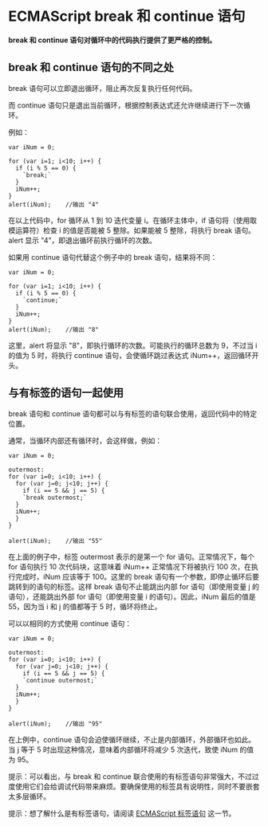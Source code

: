 
# ECMAScript break 和 continue 语句




**break 和 continue 语句对循环中的代码执行提供了更严格的控制。**

## break 和 continue 语句的不同之处

break 语句可以立即退出循环，阻止再次反复执行任何代码。

而 continue 语句只是退出当前循环，根据控制表达式还允许继续进行下一次循环。

例如：

```
var iNum = 0;

for (var i=1; i<10; i++) {
  if (i % 5 == 0) {
    `break;`
  }
  iNum++;
}
alert(iNum);	//输出 "4"

```

在以上代码中，for 循环从 1 到 10 迭代变量 i。在循环主体中，if 语句将（使用取模运算符）检查 i 的值是否能被 5 整除。如果能被 5 整除，将执行 break 语句。alert 显示 "4"，即退出循环前执行循环的次数。

如果用 continue 语句代替这个例子中的 break 语句，结果将不同：

```
var iNum = 0;

for (var i=1; i<10; i++) {
  if (i % 5 == 0) {
    `continue;`
  }
  iNum++;
}
alert(iNum);	//输出 "8"

```

这里，alert 将显示 "8"，即执行循环的次数。可能执行的循环总数为 9，不过当 i 的值为 5 时，将执行 continue 语句，会使循环跳过表达式 iNum++，返回循环开头。

## 与有标签的语句一起使用

break 语句和 continue 语句都可以与有标签的语句联合使用，返回代码中的特定位置。

通常，当循环内部还有循环时，会这样做，例如：

```
var iNum = 0;

outermost:
for (var i=0; i<10; i++) {
  for (var j=0; j<10; j++) {
    if (i == 5 && j == 5) {
    `break outermost;`
  }
  iNum++;
  }
}

alert(iNum);	//输出 "55"

```

在上面的例子中，标签 outermost 表示的是第一个 for 语句。正常情况下，每个 for 语句执行 10 次代码块，这意味着 iNum++ 正常情况下将被执行 100 次，在执行完成时，iNum 应该等于 100。这里的 break 语句有一个参数，即停止循环后要跳转到的语句的标签。这样 break 语句不止能跳出内部 for 语句（即使用变量 j 的语句），还能跳出外部 for 语句（即使用变量 i 的语句）。因此，iNum 最后的值是 55，因为当 i 和 j 的值都等于 5 时，循环将终止。

可以以相同的方式使用 continue 语句：

```
var iNum = 0;

outermost:
for (var i=0; i<10; i++) {
  for (var j=0; j<10; j++) {
    if (i == 5 && j == 5) {
    `continue outermost;`
  }
  iNum++;
  }
}

alert(iNum);	//输出 "95"

```

在上例中，continue 语句会迫使循环继续，不止是内部循环，外部循环也如此。当 j 等于 5 时出现这种情况，意味着内部循环将减少 5 次迭代，致使 iNum 的值为 95。

提示：可以看出，与 break 和 continue 联合使用的有标签语句非常强大，不过过度使用它们会给调试代码带来麻烦。要确保使用的标签具有说明性，同时不要嵌套太多层循环。

提示：想了解什么是有标签语句，请阅读 [ECMAScript 标签语句](/js/pro_js_statements_labeled.asp "ECMAScript 标签语句") 这一节。




